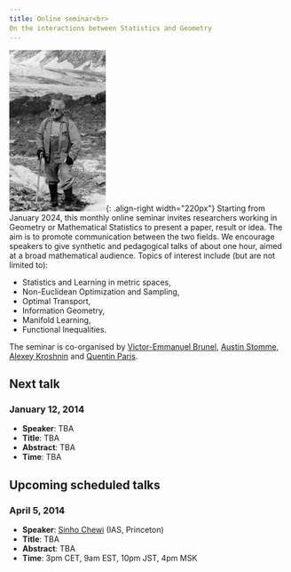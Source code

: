 ```yaml
---
title: Online seminar<br> 
On the interactions between Statistics and Geometry 
---
```


![A.D.Alexandrov following the gradient](/images/Alexandrov.png "A.D.Alexandrov following the gradient"){: .align-right width="220px"}
Starting from January 2024, this monthly online seminar invites researchers working in Geometry or Mathematical Statistics to present a paper, result or idea. The aim is to promote communication between the two fields. We encourage speakers to give synthetic and pedagogical talks of about one hour, aimed at a broad mathematical audience. Topics of interest include (but are not limited to): 
- Statistics and Learning in metric spaces,
- Non-Euclidean Optimization and Sampling,
- Optimal Transport,
- Information Geometry,
- Manifold Learning,
- Functional Inequalities. 

The seminar is co-organised by  [Victor-Emmanuel Brunel](https://vebrunel.fr), [Austin Stomme](https://austinjstromme.github.io), [Alexey Kroshnin](https://www.hse.ru/en/org/persons/219293044) and [Quentin Paris](https://qparis-math.github.io).

## Next talk

### January 12, 2014
- **Speaker**: TBA
- **Title**: TBA
- **Abstract**: TBA
- **Time**: TBA

## Upcoming scheduled talks

### April 5, 2014
- **Speaker**: [Sinho Chewi](https://chewisinho.github.io) (IAS, Princeton)
- **Title**: TBA
- **Abstract**: TBA
- **Time**: 3pm CET, 9am EST, 10pm JST, 4pm MSK


